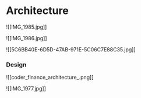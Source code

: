 # Architecture
![[IMG_1985.jpg]]



![[IMG_1986.jpg]]


![[5C6BB40E-6D5D-47AB-971E-5C06C7E88C35.jpg]]


### Design
![[coder_finance_architecture_.png]]

![[IMG_1977.jpg]]